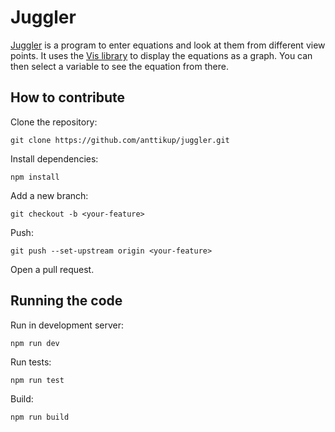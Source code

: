 # Juggler

[Juggler](https://anttikup.github.io/juggler/) is a program to enter equations and look at them from different view points. It uses the [Vis library](https://visjs.github.io/vis-network/docs/network/index.html) to display the equations as a graph. You can then select a variable to see the equation from there.


## How to contribute

Clone the repository:

    git clone https://github.com/anttikup/juggler.git
    
Install dependencies:

    npm install
    
Add a new branch:

    git checkout -b <your-feature>
    
 Push:
 
    git push --set-upstream origin <your-feature>
    
Open a pull request.


## Running the code

Run in development server:

    npm run dev
    
Run tests:

    npm run test
    
Build:

    npm run build
    
